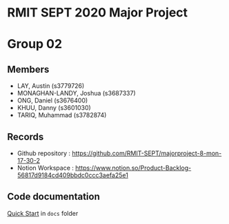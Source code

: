# RMIT SEPT 2020 Major Project

# Group 02

## Members
* LAY, Austin            (s3779726)
* MONAGHAN-LANDY, Joshua (s3687337)
* ONG, Daniel            (s3676400)
* KHUU, Danny            (s3601030)
* TARIQ, Muhammad        (s3782874)

## Records

* Github repository : https://github.com/RMIT-SEPT/majorproject-8-mon-17-30-2
* Notion Workspace : https://www.notion.so/Product-Backlog-56817d9184cd409bbdc0ccc3aefa25e1


## Code documentation

[Quick Start](/docs/README.md) in `docs` folder
